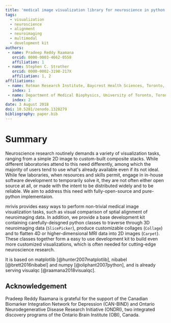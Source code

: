 ```yaml
---
title: 'medical image visualization library for neuroscience in python'
tags:
  - visualization
  - neuroscience
  - alignment
  - neuroimaging
  - multimodal
  - development kit
authors:
 - name: Pradeep Reddy Raamana
   orcid: 0000-0003-4662-0558
   affiliation: 1
 - name: Stephen C. Strother
   orcid: 0000-0002-3198-217X
   affiliation: 1, 2
affiliations:
 - name: Rotman Research Institute, Baycrest Health Sciences, Toronto, ON, Canada
   index: 1
 - name: Department of Medical Biophysics, University of Toronto, Toronto, ON, Canada
   index: 2
date: 3 August 2018
doi: 10.5281/zenodo.1328279
bibliography: paper.bib
---
```


# Summary

Neuroscience research routinely demands a variety of visualization tasks, ranging from a simple 2D image to custom-built composite stacks. While different laboratories attend to this need differently, among which the majority of users tend to use what's already available even if its not ideal. While few laboraries, when resources and skills permit, engage in in-house software development to temporarily solve it, they are not often either open source at all, or made with the intent to be distributed widely and to be reliable. We aim to address this need with fully-open-source and pure-python implementaion.

mrivis provides easy ways to perform non-trivial medical image visualization tasks, such as visual comparison of sptial alignment of neuroimaging data. In addition, we provide a base development kit containing carefully-deisgned python classes to traverse through 3D neuroimaging data (`SlicePicker`), produce customizable collages (`Collage`) and to flatten 4D or higher-dimensional MRI data into 2D images (`Carpet`). These classes together form a easy to use development kit to build even more customized visualizations, which is often needed for cutting-edge neuroscience research.

It is based on matplotlib [@hunter2007matplotlib], nibabel [@brett2016nibabel] and numpy [@oliphant2007python], and is already serving visualqc [@raamana2018visualqc].

## Acknowledgement

Pradeep Reddy Raamana is grateful for the support of the Canadian Biomarker Integration Network for Depression (CAN-BIND) and Ontario Neurodegenerative Disease Research Initiative (ONDRI), two integrated discovery programs of the Ontario Brain Institute (OBI), Canada. 
